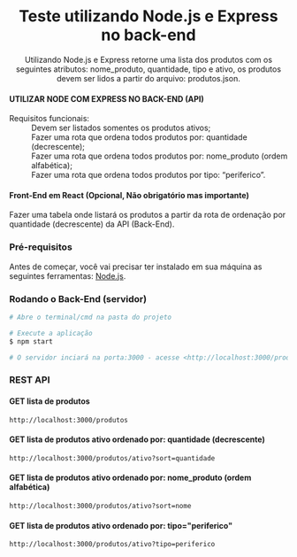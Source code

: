 <h1 align="center">Teste utilizando Node.js e Express no back-end</h1>

<p align="center">Utilizando Node.js e Express retorne uma lista dos produtos com os seguintes
atributos: nome_produto, quantidade, tipo e ativo, os produtos devem ser lidos a
partir do arquivo: produtos.json.</p>

<h4>UTILIZAR NODE COM EXPRESS NO BACK-END (API)</h4>

<dl>
<dt>Requisitos funcionais:</dt>	
<dd>Devem ser listados somentes os produtos ativos;</dd>
<dd>Fazer uma rota que ordena todos produtos por: quantidade (decrescente);</dd>
<dd>Fazer uma rota que ordena todos produtos por: nome_produto (ordem alfabética);</dd>
<dd>Fazer uma rota que ordena todos produtos por tipo: “periferico”.</dd>
</dl>

<h4>Front-End em React (Opcional, Não obrigatório mas importante)</h4>

<p>Fazer uma tabela onde listará os produtos a partir da rota de ordenação por quantidade (decrescente) da API (Back-End).</p>

### Pré-requisitos

Antes de começar, você vai precisar ter instalado em sua máquina as seguintes ferramentas:
[Node.js](https://nodejs.org/en/).

### Rodando o Back-End (servidor)

```bash
# Abre o terminal/cmd na pasta do projeto

# Execute a aplicação
$ npm start

# O servidor inciará na porta:3000 - acesse <http://localhost:3000/produtos>
```
### REST API

#### GET lista de produtos
```
http://localhost:3000/produtos
```

#### GET lista de produtos ativo ordenado por: quantidade (decrescente)
```
http://localhost:3000/produtos/ativo?sort=quantidade
```

#### GET lista de produtos ativo ordenado por: nome_produto (ordem alfabética)
```
http://localhost:3000/produtos/ativo?sort=nome
```

#### GET lista de produtos ativo ordenado por: tipo="periferico"
```
http://localhost:3000/produtos/ativo?tipo=periferico
```